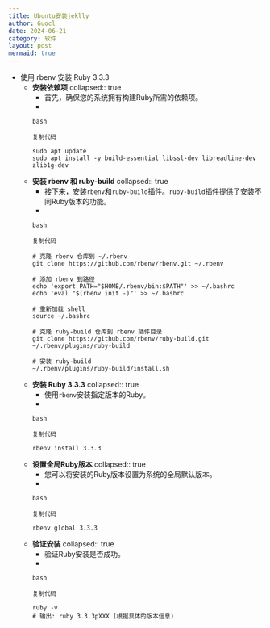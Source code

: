```yaml
---
title: Ubuntu安装jeklly
author: Guocl
date: 2024-06-21
category: 软件
layout: post
mermaid: true
---
```


- 使用 rbenv 安装 Ruby 3.3.3
    - **安装依赖项**
      collapsed:: true
        - 首先，确保您的系统拥有构建Ruby所需的依赖项。
        -
        ```
        bash
        
        复制代码
        
        sudo apt update
        sudo apt install -y build-essential libssl-dev libreadline-dev zlib1g-dev
        ```
    - **安装 rbenv 和 ruby-build**
      collapsed:: true
        - 接下来，安装`rbenv`和`ruby-build`插件。`ruby-build`插件提供了安装不同Ruby版本的功能。
        -
        ```
        bash
        
        复制代码
        
        # 克隆 rbenv 仓库到 ~/.rbenv
        git clone https://github.com/rbenv/rbenv.git ~/.rbenv
        
        # 添加 rbenv 到路径
        echo 'export PATH="$HOME/.rbenv/bin:$PATH"' >> ~/.bashrc
        echo 'eval "$(rbenv init -)"' >> ~/.bashrc
        
        # 重新加载 shell
        source ~/.bashrc
        
        # 克隆 ruby-build 仓库到 rbenv 插件目录
        git clone https://github.com/rbenv/ruby-build.git ~/.rbenv/plugins/ruby-build
        
        # 安装 ruby-build
        ~/.rbenv/plugins/ruby-build/install.sh
        ```
    - **安装 Ruby 3.3.3**
      collapsed:: true
        - 使用`rbenv`安装指定版本的Ruby。
        -
        ```
        bash
        
        复制代码
        
        rbenv install 3.3.3
        ```
    - **设置全局Ruby版本**
      collapsed:: true
        - 您可以将安装的Ruby版本设置为系统的全局默认版本。
        -
        ```
        bash
        
        复制代码
        
        rbenv global 3.3.3
        ```
    - **验证安装**
      collapsed:: true
        - 验证Ruby安装是否成功。
        -
        ```
        bash
        
        复制代码
        
        ruby -v
        # 输出: ruby 3.3.3pXXX (根据具体的版本信息)
        ```
